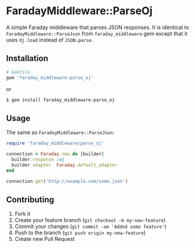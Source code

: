 # FaradayMiddleware::ParseOj

A simple Faraday middleware that parses JSON responses. It is identical to `FaradayMiddleware::ParseJson` from `faraday_middleware` gem except that it uses `Oj.load` instead of `JSON.parse`.

## Installation

``` ruby
# Gemfile
gem 'faraday_middleware-parse_oj'
```

or

``` bash
$ gem install faraday_middleware-parse_oj
```

## Usage

The same as `FaradayMiddleware::ParseJson`:

``` ruby
require 'faraday_middleware/parse_oj'

connection = Faraday.new do |builder|
  builder.response :oj
  builder.adapter  Faraday.default_adapter
end

connection.get('http://example.com/some.json')
```

## Contributing

1. Fork it
2. Create your feature branch (`git checkout -b my-new-feature`)
3. Commit your changes (`git commit -am 'Added some feature'`)
4. Push to the branch (`git push origin my-new-feature`)
5. Create new Pull Request
